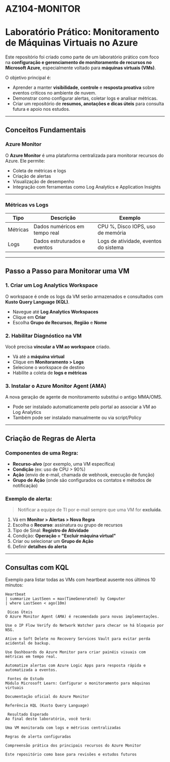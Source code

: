 # AZ104-MONITOR

# Laboratório Prático: Monitoramento de Máquinas Virtuais no Azure

Este repositório foi criado como parte de um laboratório prático com foco na **configuração e gerenciamento de monitoramento de recursos no Microsoft Azure**, especialmente voltado para **máquinas virtuais (VMs)**.

O objetivo principal é:
- Aprender a manter **visibilidade**, **controle** e **resposta proativa** sobre eventos críticos no ambiente de nuvem.
- Demonstrar como configurar alertas, coletar logs e analisar métricas.
- Criar um repositório de **resumos, anotações e dicas úteis** para consulta futura e apoio nos estudos.

---

## Conceitos Fundamentais

### Azure Monitor
O **Azure Monitor** é uma plataforma centralizada para monitorar recursos do Azure. Ele permite:
- Coleta de métricas e logs
- Criação de alertas
- Visualização de desempenho
- Integração com ferramentas como Log Analytics e Application Insights

---

### Métricas vs Logs

| Tipo     | Descrição                          | Exemplo                                  |
|----------|------------------------------------|------------------------------------------|
| Métricas | Dados numéricos em tempo real      | CPU %, Disco IOPS, uso de memória        |
| Logs     | Dados estruturados e eventos       | Logs de atividade, eventos do sistema    |

---

##  Passo a Passo para Monitorar uma VM

### 1. Criar um **Log Analytics Workspace**
O workspace é onde os logs da VM serão armazenados e consultados com **Kusto Query Language (KQL)**.

- Navegue até **Log Analytics Workspaces**
- Clique em **Criar**
- Escolha **Grupo de Recursos**, **Região** e **Nome**

### 2. Habilitar Diagnóstico na VM
Você precisa **vincular a VM ao workspace** criado.

- Vá até a **máquina virtual**
- Clique em **Monitoramento > Logs**
- Selecione o workspace de destino
- Habilite a coleta de **logs e métricas**

### 3. Instalar o **Azure Monitor Agent (AMA)**
A nova geração de agente de monitoramento substitui o antigo MMA/OMS.

- Pode ser instalado automaticamente pelo portal ao associar a VM ao Log Analytics
- Também pode ser instalado manualmente ou via script/Policy

---

##  Criação de Regras de Alerta

### Componentes de uma Regra:
- **Recurso-alvo** (por exemplo, uma VM específica)
- **Condição** (ex: uso de CPU > 90%)
- **Ação** (envio de e-mail, chamada de webhook, execução de função)
- **Grupo de Ação** (onde são configurados os contatos e métodos de notificação)

### Exemplo de alerta:
> Notificar a equipe de TI por e-mail sempre que uma VM for **excluída**.

1. Vá em **Monitor > Alertas > Nova Regra**
2. Escolha o **Recurso**: assinatura ou grupo de recursos
3. Tipo de Sinal: **Registro de Atividade**
4. Condição: **Operação = "Excluir máquina virtual"**
5. Criar ou selecionar um **Grupo de Ação**
6. Definir **detalhes do alerta**

---

##  Consultas com KQL


Exemplo para listar todas as VMs com heartbeat ausente nos últimos 10 minutos:

```kusto
Heartbeat
| summarize LastSeen = max(TimeGenerated) by Computer
| where LastSeen < ago(10m)

 Dicas Úteis
O Azure Monitor Agent (AMA) é recomendado para novas implementações.

Use o IP Flow Verify do Network Watcher para checar se há bloqueio por NSG.

Ative o Soft Delete no Recovery Services Vault para evitar perda acidental de backup.

Use Dashboards do Azure Monitor para criar painéis visuais com métricas em tempo real.

Automatize alertas com Azure Logic Apps para resposta rápida e automatizada a eventos.

 Fontes de Estudo
Módulo Microsoft Learn: Configurar o monitoramento para máquinas virtuais

Documentação oficial do Azure Monitor

Referência KQL (Kusto Query Language)

 Resultado Esperado
Ao final deste laboratório, você terá:

Uma VM monitorada com logs e métricas centralizadas

Regras de alerta configuradas

Compreensão prática dos principais recursos do Azure Monitor

Este repositório como base para revisões e estudos futuros
